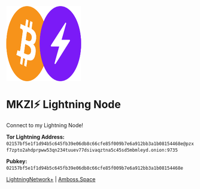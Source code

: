 <img src="https://raw.githubusercontent.com/HelloMokuzai/LightningNode/main/images/ln-btc.png" alt="drawing" width="200" height="200"/>

# MKZI⚡️ Lightning Node
Connect to my Lightning Node!

**Tor Lightning Address:**
`02157bf5e1f1d94b5c645fb39e06db8c66cfe85f009b7e6a912bb3a1b08154468e@pzxf7zpto2ahdprpww53qn234tuuev77dsivaqztna5c45sd5mbmleyd.onion:9735`

**Pubkey:**
`02157bf5e1f1d94b5c645fb39e06db8c66cfe85f009b7e6a912bb3a1b08154468e`

[LightningNetwork+](https://lightningnetwork.plus/nodes/02157bf5e1f1d94b5c645fb39e06db8c66cfe85f009b7e6a912bb3a1b08154468e) | [Amboss.Space](https://amboss.space/node/02157bf5e1f1d94b5c645fb39e06db8c66cfe85f009b7e6a912bb3a1b08154468e)
